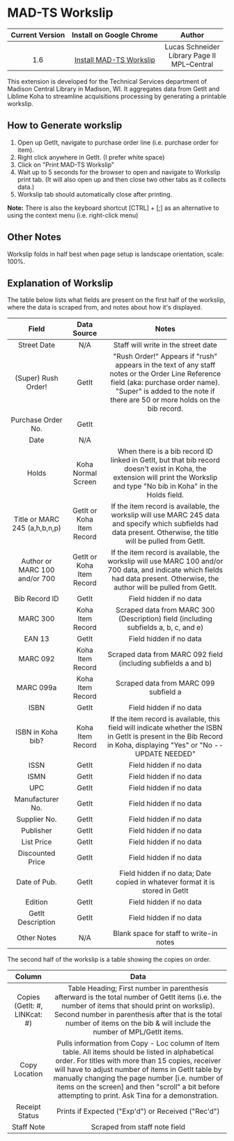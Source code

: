 # MAD-TS Workslip

| Current Version | Install on Google Chrome | Author |
| :-------------: | :----------------: | :----: |
| <br>1.6        | <br>[Install MAD-TS Workslip][1] | Lucas Schneider<br>Library Page II<br>MPL–Central |

This extension is developed for the Technical Services department of Madison Central Library in Madison, WI. It aggregates data from GetIt and Liblime Koha to streamline acquisitions processing by generating a printable workslip.

## How to Generate workslip
1. Open up GetIt, navigate to purchase order line (i.e. purchase order for item).
2. Right click anywhere in GetIt. (I prefer white space)
3. Click on "Print MAD-TS Workslip"
4. Wait up to 5 seconds for the browser to open and navigate to Workslip print tab. (It will also open up and then close two other tabs as it collects data.)
5. Workslip tab should automatically close after printing.

**Note:** There is also the keyboard shortcut [CTRL] + [;] as an alternative to using the context menu (i.e. right-click menu)

## Other Notes
Workslip folds in half best when page setup is landscape orientation, scale: 100%.

## Explanation of Workslip
The table below lists what fields are present on the first half of the workslip, where the data is scraped from, and notes about how it's displayed.

| Field | Data Source | Notes |
| :---: | :---------: | :---: |
| Street Date | N/A | Staff will write in the street date |
| (Super) Rush Order! | GetIt | "Rush Order!" Appears if "rush" appears in the text of any staff notes or the Order Line Reference field (aka: purchase order name). "Super" is added to the note if there are 50 or more holds on the bib record. |
| Purchase Order No. | GetIt |  |
| Date | N/A |  |
| Holds | Koha Normal Screen | When there is a bib record ID linked in GetIt, but that bib record doesn't exist in Koha, the extension will print the Workslip and type "No bib in Koha" in the Holds field. |
| Title or MARC 245 (a,h,b,n,p) | GetIt or Koha Item Record | If the item record is available, the workslip will use MARC 245 data and specify which subfields had data present. Otherwise, the title will be pulled from GetIt. |
| Author or MARC 100 and/or 700 | GetIt or Koha Item Record  | If the item record is available, the workslip will use MARC 100 and/or 700 data, and indicate which fields had data present. Otherwise, the author will be pulled from GetIt. |
| Bib Record ID | GetIt | Field hidden if no data |
| MARC 300 | Koha Item Record | Scraped data from MARC 300 (Description) field (including subfields a, b, c, and e) |
| EAN 13 | GetIt | Field hidden if no data |
| MARC 092 | Koha Item Record  | Scraped data from MARC 092 field (including subfields a and b) |
| MARC 099a | Koha Item Record  | Scraped data from MARC 099 subfield a |
| ISBN | GetIt | Field hidden if no data |
| ISBN in Koha bib? | Koha Item Record | If the item record is available, this field will indicate whether the ISBN in GetIt is present in the Bib Record in Koha, displaying "Yes" or "No -- UPDATE NEEDED" |
| ISSN | GetIt | Field hidden if no data |
| ISMN | GetIt | Field hidden if no data |
| UPC | GetIt | Field hidden if no data |
| Manufacturer No. | GetIt | Field hidden if no data |
| Supplier No. | GetIt | Field hidden if no data |
| Publisher | GetIt | Field hidden if no data |
| List Price | GetIt | Field hidden if no data |
| Discounted Price | GetIt | Field hidden if no data |
| Date of Pub. | GetIt | Field hidden if no data; Date copied in whatever format it is stored in GetIt |
| Edition | GetIt | Field hidden if no data |
| GetIt Description | GetIt | Field hidden if no data |
| Other Notes | N/A | Blank space for staff to write-in notes |

The second half of the workslip is a table showing the copies on order.

| Column | Data |
| :----: | :--: |
| Copies (GetIt: #, LINKcat: #) | Table Heading; First number in parenthesis afterward is the total number of GetIt items (i.e. the number of items that should print on workslip). Second number in parenthesis after that is the total number of items on the bib & will include the number of MPL/GetIt items. |
| Copy Location |  Pulls information from Copy - Loc column of Item table. All items should be listed in alphabetical order. For titles with more than 15 copies, receiver will have to adjust number of items in GetIt table by manually changing the page number [i.e. number of items on the screen] and then "scroll" a bit before attempting to print. Ask Tina for a demonstration. |
| Receipt Status | Prints if Expected ("Exp'd") or Received ("Rec'd") |
| Staff Note | Scraped from staff note field |

  [1]: https://chrome.google.com/webstore/detail/iaofdkhjgbkaappnmefocfheffceihlk
